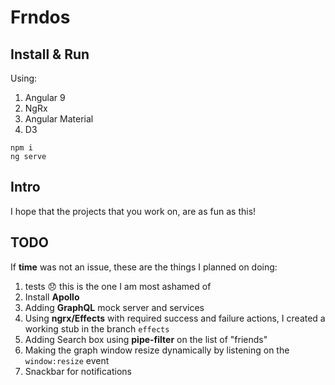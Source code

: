 # Frndos

## Install & Run

Using:
1. Angular 9
1. NgRx
1. Angular Material
1. D3

```
npm i
ng serve
```

## Intro

I hope that the projects that you work on, are as fun as this!

## TODO

If **time** was not an issue, these are the things I planned on doing:

1. tests :disappointed: this is the one I am most ashamed of
1. Install **Apollo**
1. Adding **GraphQL** mock server and services
1. Using **ngrx/Effects** with required success and failure actions, I created a working stub in the branch `effects`
1. Adding Search box using **pipe-filter** on the list of "friends"
1. Making the graph window resize dynamically by listening on the `window:resize` event
1. Snackbar for notifications
